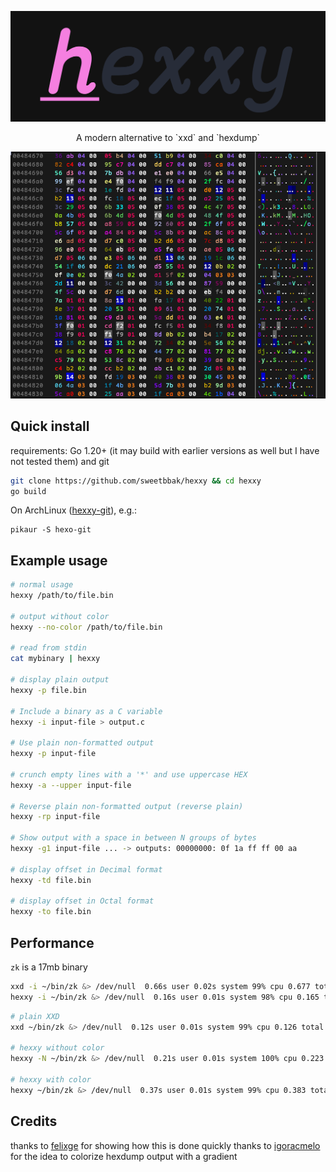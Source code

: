 <p align="center">
  <img src="assets/hexxy.png" />
  <div align="center">A modern alternative to `xxd` and `hexdump`</div>
</p>

![example of hexxy in action](assets/img.png)

## Quick install

requirements: Go 1.20+ (it may build with earlier versions as well but I have not tested them) and git

```sh
git clone https://github.com/sweetbbak/hexxy && cd hexxy
go build
```

On ArchLinux ([hexxy-git](https://aur.archlinux.org/packages/hexxy-git)), e.g.:

```
pikaur -S hexo-git
```

## Example usage

```sh
# normal usage
hexxy /path/to/file.bin

# output without color
hexxy --no-color /path/to/file.bin

# read from stdin
cat mybinary | hexxy

# display plain output
hexxy -p file.bin

# Include a binary as a C variable
hexxy -i input-file > output.c

# Use plain non-formatted output
hexxy -p input-file

# crunch empty lines with a '*' and use uppercase HEX
hexxy -a --upper input-file

# Reverse plain non-formatted output (reverse plain)
hexxy -rp input-file

# Show output with a space in between N groups of bytes
hexxy -g1 input-file ... -> outputs: 00000000: 0f 1a ff ff 00 aa

# display offset in Decimal format
hexxy -td file.bin

# display offset in Octal format
hexxy -to file.bin
```

## Performance

`zk` is a 17mb binary

```sh
xxd -i ~/bin/zk &> /dev/null  0.66s user 0.02s system 99% cpu 0.677 total
hexxy -i ~/bin/zk &> /dev/null  0.16s user 0.01s system 98% cpu 0.165 total
```

```sh
# plain XXD
xxd ~/bin/zk &> /dev/null  0.12s user 0.01s system 99% cpu 0.126 total

# hexxy without color
hexxy -N ~/bin/zk &> /dev/null  0.21s user 0.01s system 100% cpu 0.223 total

# hexxy with color
hexxy ~/bin/zk &> /dev/null  0.37s user 0.01s system 99% cpu 0.383 total
```

## Credits
thanks to [felixge](https://github.com/felixge/go-xxd) for showing how this is done quickly
thanks to [igoracmelo](https://github.com/igoracmelo/xx) for the idea to colorize hexdump output with a gradient
